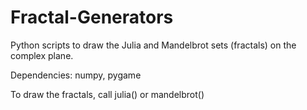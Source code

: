 # Fractal-Generators

Python scripts to draw the Julia and Mandelbrot sets (fractals) on the complex plane.


Dependencies:  numpy, pygame

To draw the fractals, call julia() or mandelbrot()